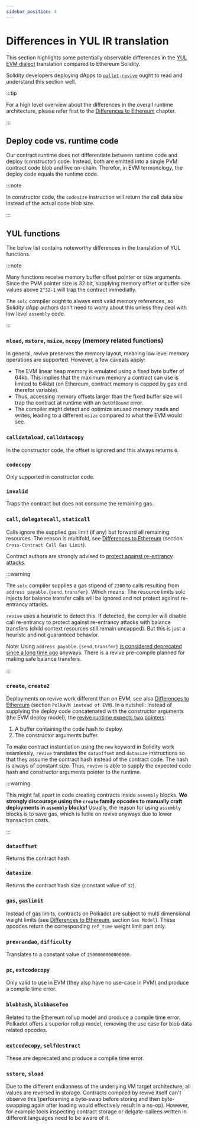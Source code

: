 ```yaml
---
sidebar_position: 4
---
```


# Differences in YUL IR translation
This section highlights some potentially observable differences in the [YUL EVM dialect](https://docs.soliditylang.org/en/latest/yul.html#evm-dialect) translation compared to Ethereum Solidity.

Solidity developers deploying dApps to [`pallet-revive`](https://github.com/paritytech/polkadot-sdk/tree/master/substrate/frame/revive) ought to read and understand this section well.

:::tip

For a high level overview about the differences in the overall runtime architecture, please refer first to the [Differences to Ethereum](../differences_to_eth.md) chapter.

:::

## Deploy code vs. runtime code
Our contract runtime does not differentiate between runtime code and deploy (constructor) code.
Instead, both are emitted into a single PVM contract code blob and live on-chain.
Therefor, in EVM termonology, the deploy code equals the runtime code.

:::note

In constructor code, the `codesize` instruction will return the call data size instead of the actual code blob size.

:::

## YUL functions
The below list contains noteworthy differences in the translation of YUL functions.

:::note

Many functions receive memory buffer offset pointer or size arguments. Since the PVM pointer size is 32 bit, supplying memory offset or buffer size values above `2^32-1` will trap the contract immediatly.

The `solc` compiler ought to always emit valid memory references, so Solidity dApp authors don't need to worry about this unless they deal with low level `assembly` code.

:::

### `mload`, `mstore`, `msize`, `mcopy` (memory related functions) 
In general, revive preserves the memory layout, meaning low level memory operations are supported. However, a few caveats apply:
- The EVM linear heap memory is emulated using a fixed byte buffer of 64kb. This implies that the maximum memory a contract can use is limited to 64kbit (on Ethereum, contract memory is capped by gas and therefor variable).
- Thus, accessing memory offsets larger than the fixed buffer size will trap the contract at runtime with an `OutOfBound` error.
- The compiler might detect and optimize unused memory reads and writes, leading to a different `msize` compared to what the EVM would see. 

### `calldataload`, `calldatacopy`
In the constructor code, the offset is ignored and this always returns `0`.

### `codecopy`
Only supported in constructor code.

### `invalid`
Traps the contract but does not consume the remaining gas.

### `call`, `delegatecall`, `staticall`
Calls ignore the supplied gas limit (if any) but forward all remaining resources.
The reason is multifold, see [Differences to Ethereum](../differences_to_eth.md) (section `Cross-Contract Call Gas Limit`).

Contract authors are strongly advised to [protect against re-entrancy attacks](https://docs.soliditylang.org/en/latest/security-considerations.html#reentrancy).

:::warning

The `solc` compiler supplies a gas stipend of `2300` to calls resulting from `address payable.{send,transfer}`. Which means: The resource limits solc injects for balance transfer calls will be ignored and not protect against re-entrancy attacks.

`revive` uses a heuristic to detect this. If detected, the compiler will disable call re-entrancy to protect against re-entrancy attacks with balance transfers (child context resources still remain uncapped). But this is just a heuristc and not guaranteed behavior.

Note: Using `address payable.{send,transfer}` [is considered deprecated since a long time ago](https://diligence.consensys.io/blog/2019/09/stop-using-soliditys-transfer-now/) anyways. There is a revive pre-compile planned for making safe balance transfers.

:::

### `create`, `create2`
Deployments on revive work different than on EVM, see also [Differences to Ethereum](../differences_to_eth.md) (section `PolkaVM instead of EVM`). In a nutshell: Instead of supplying the deploy code concatenated with the constructor arguments (the EVM deploy model), the [revive runtime expects two pointers](https://docs.rs/pallet-revive/latest/pallet_revive/trait.SyscallDoc.html#tymethod.instantiate):
1. A buffer containing the code hash to deploy.
2. The constructor arguments buffer.

To make contract instantiation using the `new` keyword in Solidity work seamlessly,
`revive` translates the `dataoffset` and `datasize` instructions so that they assume the contract hash instead of the contract code.
The hash is always of constant size.
Thus, `revive` is able to supply the expected code hash and constructor arguments pointer to the runtime. 

:::warning

This might fall apart in code creating contracts inside `assembly` blocks. **We strongly discourage using the `create` family opcodes to manually craft deployments in `assembly` blocks!** Usually, the reason for using `assembly` blocks is to save gas, which is futile on revive anyways due to lower transaction costs.

:::

### `dataoffset`
Returns the contract hash.

### `datasize`
Returns the contract hash size (constant value of `32`).

### `gas`, `gaslimit`
Instead of gas limits, contracts on Polkadot are subject to multi dimensional weight limits (see [Differences to Ethereum](../differences_to_eth.md), section `Gas Model`). These opcodes return the corresponding `ref_time` weight limit part only.

### `prevrandao`, `difficulty`
Translates to a constant value of `2500000000000000`.

### `pc`, `extcodecopy`
Only valid to use in EVM (they also have no use-case in PVM) and produce a compile time error.

### `blobhash`, `blobbasefee`
Related to the Ethereum rollup model and produce a compile time error. Polkadot offers a superior rollup model, removing the use case for blob data related opcodes.

### `extcodecopy`, `selfdestruct`
These are deprecated and produce a compile time error.

### `sstore`, `sload`
Due to the different endianness of the underlying VM target architecture, all values are reversed in storage.
Contracts compiled by revive itself can't observe this (perforaming a byte-swap before storing and then byte-swapping again after loading would effectively result in a no-op).
However, for example tools inspecting contract storage or delgate-callees written in different languages need to be aware of it.
